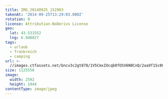 ```yaml
---
title: IMG_20140925_152903
takenAt: '2014-09-25T13:29:03.000Z'
rotation: 0
license: Attribution-NoDerivs License
geo:
  lat: 43.531552
  lng: 6.948827
tags:
  - urlaub
  - frankreich
  - camping
url: >-
  //images.ctfassets.net/bncv3c2gt878/1V5CmxIOcqb0fOSV6N8CnQ/2aa9f15c00e10d3e4846bd4904262b99/img_20140925_152903_28313140445_o
size: 1125556
image:
  width: 2592
  height: 1944
contentType: image/jpeg
---
```


